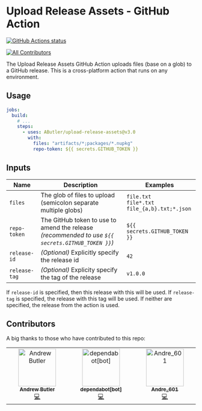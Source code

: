 # Upload Release Assets - GitHub Action

<a href="https://github.com/AButler/upload-release-assets"><img alt="GitHub Actions status" src="https://github.com/AButler/upload-release-assets/workflows/CI/badge.svg"></a>

<!-- ALL-CONTRIBUTORS-BADGE:START - Do not remove or modify this section -->
[![All Contributors](https://img.shields.io/badge/all_contributors-3-orange.svg?style=flat-square)](#contributors-)
<!-- ALL-CONTRIBUTORS-BADGE:END -->

The Upload Release Assets GitHub Action uploads files (base on a glob) to a GitHub release. This is a cross-platform action that runs on any environment.

## Usage

```yml
jobs:
  build:
    # ...
    steps:
      - uses: AButler/upload-release-assets@v3.0
        with:
          files: "artifacts/*;packages/*.nupkg"
          repo-token: ${{ secrets.GITHUB_TOKEN }}
```

## Inputs

| Name          | Description                                                                                       | Examples                                                 |
| ------------- | ------------------------------------------------------------------------------------------------- | -------------------------------------------------------- |
| `files`       | The glob of files to upload (semicolon separate multiple globs)                                   | `file.txt` <br> `file*.txt` <br> `file_{a,b}.txt;*.json` |
| `repo-token`  | The GitHub token to use to amend the release _(recommended to use `${{ secrets.GITHUB_TOKEN }}`)_ | `${{ secrets.GITHUB_TOKEN }}`                            |
| `release-id`  | _(Optional)_ Explicitly specify the release id                                                    | `42`                                                     |
| `release-tag` | _(Optional)_ Explicity specify the tag of the release                                             | `v1.0.0`                                                 |

If `release-id` is specified, then this release with this will be used.
If `release-tag` is specified, the release with this tag will be used.
If neither are specified, the release from the action is used.

## Contributors

A big thanks to those who have contributed to this repo:

<!-- ALL-CONTRIBUTORS-LIST:START - Do not remove or modify this section -->
<!-- prettier-ignore-start -->
<!-- markdownlint-disable -->
<table>
  <tbody>
    <tr>
      <td align="center" valign="top" width="14.28%"><a href="https://github.com/AButler"><img src="https://avatars.githubusercontent.com/u/1628649?v=4?s=100" width="100px;" alt="Andrew Butler"/><br /><sub><b>Andrew Butler</b></sub></a><br /><a href="https://github.com/AButler/upload-release-assets/commits?author=AButler" title="Code">💻</a></td>
      <td align="center" valign="top" width="14.28%"><a href="https://github.com/apps/dependabot"><img src="https://avatars.githubusercontent.com/in/29110?v=4?s=100" width="100px;" alt="dependabot[bot]"/><br /><sub><b>dependabot[bot]</b></sub></a><br /><a href="https://github.com/AButler/upload-release-assets/commits?author=dependabot[bot]" title="Code">💻</a></td>
      <td align="center" valign="top" width="14.28%"><a href="https://andre601.ch/"><img src="https://avatars.githubusercontent.com/u/11576465?v=4?s=100" width="100px;" alt="Andre_601"/><br /><sub><b>Andre_601</b></sub></a><br /><a href="https://github.com/AButler/upload-release-assets/commits?author=Andre601" title="Code">💻</a></td>
    </tr>
  </tbody>
</table>

<!-- markdownlint-restore -->
<!-- prettier-ignore-end -->

<!-- ALL-CONTRIBUTORS-LIST:END -->
